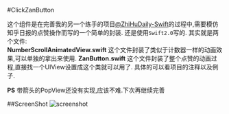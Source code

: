 #ClickZanButton

这个组件是在完善我的另一个练手的项目[@ZhiHuDaily-Swift](http://git.oschina.net/xycm/ZhiHuDaily-Swift)的过程中,需要模仿知乎日报的点赞操作而写的一个简单的封装.
还是使用`Swift2.0`写的. 其实就是两个文件:  
**NumberScrollAnimatedView.swift**  这个文件封装了类似于计数器一样的动画效果,可以单独的拿出来使用.
**ZanButton.swift** 这个文件封装了整个点赞的动画过程,直接找一个UIView设置成这个类就可以用了.
具体的可以看项目的注释以及例子.

**PS** 带箭头的PopView还没有实现,应该不难.下次再继续完善

##ScreenShot
![screenshot](http://git.oschina.net/xycm/ClickZanButton/raw/master/ScreenShot.gif?dir=0&filepath=ScreenShot.gif&oid=189c30c10be3c4f5da853c3a62519dd346750379&sha=c2e5cbe7e04fe501a7375fb88b299ab3cceb7851)

